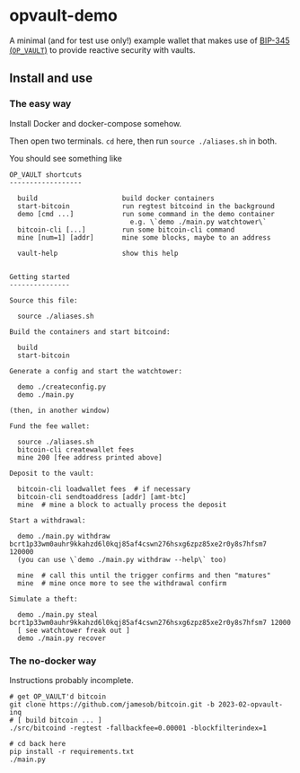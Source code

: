 # opvault-demo

A minimal (and for test use only!) example wallet that makes use of 
[BIP-345 (`OP_VAULT`)](https://bip345.com) to provide reactive security with
vaults.

## Install and use

### The easy way

Install Docker and docker-compose somehow.

Then open two terminals. `cd` here, then run `source ./aliases.sh` in both.

You should see something like

```
OP_VAULT shortcuts
------------------

  build                     build docker containers
  start-bitcoin             run regtest bitcoind in the background
  demo [cmd ...]            run some command in the demo container
                              e.g. \`demo ./main.py watchtower\`
  bitcoin-cli [...]         run some bitcoin-cli command
  mine [num=1] [addr]       mine some blocks, maybe to an address

  vault-help                show this help


Getting started
---------------

Source this file:

  source ./aliases.sh

Build the containers and start bitcoind:

  build
  start-bitcoin

Generate a config and start the watchtower:

  demo ./createconfig.py
  demo ./main.py

(then, in another window)

Fund the fee wallet:

  source ./aliases.sh
  bitcoin-cli createwallet fees
  mine 200 [fee address printed above]

Deposit to the vault:

  bitcoin-cli loadwallet fees  # if necessary
  bitcoin-cli sendtoaddress [addr] [amt-btc]
  mine  # mine a block to actually process the deposit

Start a withdrawal:

  demo ./main.py withdraw bcrt1p33wm0auhr9kkahzd6l0kqj85af4cswn276hsxg6zpz85xe2r0y8s7hfsm7 120000
  (you can use \`demo ./main.py withdraw --help\` too)

  mine  # call this until the trigger confirms and then "matures"
  mine  # mine once more to see the withdrawal confirm

Simulate a theft:

  demo ./main.py steal bcrt1p33wm0auhr9kkahzd6l0kqj85af4cswn276hsxg6zpz85xe2r0y8s7hfsm7 12000
  [ see watchtower freak out ]
  demo ./main.py recover

```

### The no-docker way

Instructions probably incomplete.

```shell
# get OP_VAULT'd bitcoin
git clone https://github.com/jamesob/bitcoin.git -b 2023-02-opvault-inq
# [ build bitcoin ... ]
./src/bitcoind -regtest -fallbackfee=0.00001 -blockfilterindex=1

# cd back here
pip install -r requirements.txt
./main.py
```
